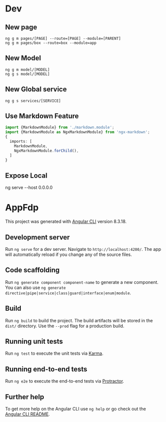 # Dev

## New page
```
ng g m pages/[PAGE] --route=[PAGE] --module=[PARENT]
ng g m pages/box --route=box --module=app
```
## New Model
```
ng g m model/[MODEL]
ng g s model/[MODEL]
```
## New Global service
```
ng g s services/[SERVICE]
```

## Use Markdown Feature
```ts
import {MarkdownModule} from './markdown.module'; 
import {MarkdownModule as NgxMarkdownModule} from 'ngx-markdown'; 
{
  imports: [
    MarkdownModule,
    NgxMarkdownModule.forChild(),
  ]
}
```

## Expose Local
ng serve --host 0.0.0.0


# AppFdp

This project was generated with [Angular CLI](https://github.com/angular/angular-cli) version 8.3.18.

## Development server

Run `ng serve` for a dev server. Navigate to `http://localhost:4200/`. The app will automatically reload if you change any of the source files.

## Code scaffolding

Run `ng generate component component-name` to generate a new component. You can also use `ng generate directive|pipe|service|class|guard|interface|enum|module`.

## Build

Run `ng build` to build the project. The build artifacts will be stored in the `dist/` directory. Use the `--prod` flag for a production build.

## Running unit tests

Run `ng test` to execute the unit tests via [Karma](https://karma-runner.github.io).

## Running end-to-end tests

Run `ng e2e` to execute the end-to-end tests via [Protractor](http://www.protractortest.org/).

## Further help

To get more help on the Angular CLI use `ng help` or go check out the [Angular CLI README](https://github.com/angular/angular-cli/blob/master/README.md).
